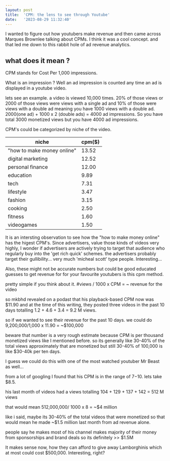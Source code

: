 ```yaml
---
layout: post
title:  'CPM: the lens to see through Youtube'
date:   '2023-08-29 11:32:40'
---
```



I wanted to figure out how youtubers make revenue and then came across Marques Brownlee talking about CPMs. I think it was a cool concept. and that
led me down to this rabbit hole of ad revenue analytics.

## what does it mean ? 

CPM stands for Cost Per 1,000 impressions.

What is an impression ? Well an ad impression is counted any time an ad is displayed in a youtube video.

lets see an example. a video is viewed 10,000 times. 20% of those views or 2000 of those views were views with a single ad and 10% of those were
views with a double ad meaning you have 1000 views with a double ad.  2000(one ad) + 1000 x 2 (double ads) = 4000 ad impressions. So you have total
3000 monetized views but you have 4000 ad impressions.

CPM's could be categorized by niche of the video. 

|             niche               | cpm($) | 
| ------------------------------- | ------ | 
| "how to make money online"      | 13.52  | 
| digital marketing               | 12.52  |
| personal finance                | 12.00  |
| education                       | 9.89   |
| tech                            | 7.31   |
| lifestyle                       | 3.47   |
| fashion                         | 3.15   |
| cooking                         | 2.50   |
| fitness                         | 1.60   |
| videogames                      | 1.50   |

It is an intersting observation to see how the "how to make money online" has the higest CPM's. Since advertisers, value those kinds of videos
very highly, I wonder if advertisers are actively trying to target that audience who regularly buy into the 'get rich quick' schemes. the advertisers
probably target their gullibility... very much 'micheal scott' type people. Interesting...

Also, these might not be accurate numbers but could be good educated guesses to get revenue for for your favourite youtubers is this cpm method. 

pretty simple if you think about it. #views / 1000 x CPM = ~ revenue for the video

so mkbhd revealed on a podast that his playback-based CPM now was $11.90 and at the time of this writing, they posted three videos in the past 10 days 
totalling 1.2 + 4.6 + 3.4 = 9.2 M views. 

so if we wanted to see their revenue for the past 10 days. we could do 9,200,000/1,000 x 11.90 = ~$100,000

beware that number is a very rough estimate because CPM is per thousand monetized views like I mentioned before. so its generally like
30-40% of the total views approximately that are monetized but still 30-40% of 100,000 is like $30-40k per ten days. 

I guess we could do this with one of the most watched youtuber Mr Beast as well... 

from a lot of googling I found that his CPM is in the range of $7-$10. lets take $8.5.

his last month of videos had a views totalling 104 + 129 + 137 + 142 = 512 M views

that would mean 512,000,000/ 1000 x 8 = ~$4 million

like i said, maybe its 30-40% of the total videos that were monetized so that would mean he made ~$1.5 million last month from ad revenue alone.

people say he makes most of his channel makes majority of their money from sponsorships and brand deals so its definitely >> $1.5M

It makes sense now, how they can afford to give away Lamborghinis which at most could cost $500,000. Interesting, right?
